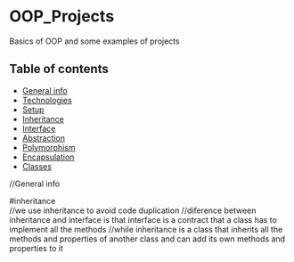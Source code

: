 # OOP_Projects
Basics of OOP and some examples of projects




## Table of contents
* [General info](#general-info)
* [Technologies](#technologies)
* [Setup](#setup)
* [Inheritance](#inheritance)
* [Interface](#interface)
* [Abstraction](#abstraction)
* [Polymorphism](#polymorphism)
* [Encapsulation](#encapsulation)
* [Classes](#classes)


//General info



  #inheritance  
//we use inheritance to avoid code duplication
//diference between inheritance and interface is that interface is a contract that a class has to implement all the methods
//while inheritance is a class that inherits all the methods and properties of another class and can add its own methods and properties to it
